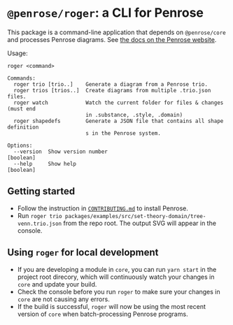 # `@penrose/roger`: a CLI for Penrose

This package is a command-line application that depends on `@penrose/core` and
processes Penrose diagrams. See [the docs on the Penrose website][website docs].

Usage:

```
roger <command>

Commands:
  roger trio [trio..]    Generate a diagram from a Penrose trio.
  roger trios [trios..]  Create diagrams from multiple .trio.json files.
  roger watch            Watch the current folder for files & changes (must end
                         in .substance, .style, .domain)
  roger shapedefs        Generate a JSON file that contains all shape definition
                         s in the Penrose system.

Options:
  --version  Show version number                                       [boolean]
  --help     Show help                                                 [boolean]
```

## Getting started

- Follow the instruction in [`CONTRIBUTING.md`](/CONTRIBUTING.md) to install Penrose.
- Run `roger trio packages/examples/src/set-theory-domain/tree-venn.trio.json` from the repo root. The output SVG will appear in the console.

## Using `roger` for local development

- If you are developing a module in `core`, you can run `yarn start` in the project root direcory, which will continuously watch your changes in `core` and update your build.
- Check the console before you run `roger` to make sure your changes in `core` are not causing any errors.
- If the build is successful, `roger` will now be using the most recent version of `core` when batch-processing Penrose programs.

[website docs]: https://penrose.cs.cmu.edu/docs/ref/using#command-line-interface-roger
